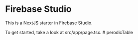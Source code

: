 # Firebase Studio

This is a NextJS starter in Firebase Studio.

To get started, take a look at src/app/page.tsx.
#   p e r o d i c T a b l e  
 